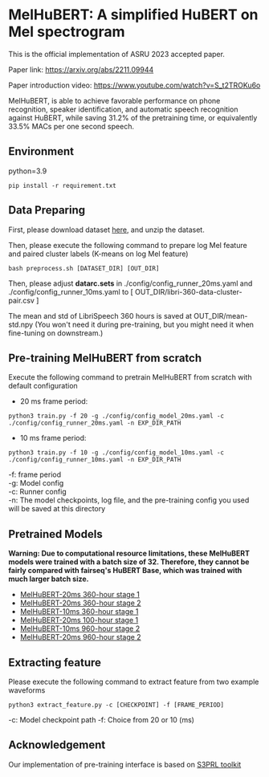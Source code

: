 # MelHuBERT: A simplified HuBERT on Mel spectrogram
This is the official implementation of ASRU 2023 accepted paper. 

Paper link: https://arxiv.org/abs/2211.09944

Paper introduction video: https://www.youtube.com/watch?v=S_t2TROKu6o 

MelHuBERT, is able to achieve favorable performance on phone
recognition, speaker identification, and automatic speech
recognition against HuBERT, while saving 31.2% of the pretraining time, or equivalently 33.5% MACs per one second
speech.

## Environment 
python=3.9
```
pip install -r requirement.txt
```

## Data Preparing
First, please download dataset [here](https://drive.usercontent.google.com/download?id=1Z4WU6m5v1Aq8MpzpoYIggBcLD-SQUkr9&export=download&authuser=1), and unzip the dataset.

Then, please execute the following command to prepare log Mel feature and paired cluster labels (K-means on log Mel feature)
```
bash preprocess.sh [DATASET_DIR] [OUT_DIR]
```

Then, please adjust **datarc.sets** in ./config/config_runner_20ms.yaml and ./config/config_runner_10ms.yaml to [ OUT_DIR/libri-360-data-cluster-pair.csv ]

The mean and std of LibriSpeech 360 hours is saved at OUT_DIR/mean-std.npy
(You won't need it during pre-training, but you might need it when fine-tuning on downstream.)

## Pre-training MelHuBERT from scratch
Execute the following command to pretrain MelHuBERT from scratch with default configuration

- 20 ms frame period:
```
python3 train.py -f 20 -g ./config/config_model_20ms.yaml -c ./config/config_runner_20ms.yaml -n EXP_DIR_PATH 
```
- 10 ms frame period:

```
python3 train.py -f 10 -g ./config/config_model_10ms.yaml -c ./config/config_runner_10ms.yaml -n EXP_DIR_PATH 
```

-f: frame period \
-g: Model config \
-c: Runner config \
-n: The model checkpoints, log file, and the pre-training config you used will be saved at this directory 

## Pretrained Models 
**Warning: Due to computational resource limitations, these MelHuBERT models were trained with a batch size of 32. Therefore, they cannot be fairly compared with fairseq's HuBERT Base, which was trained with much larger batch size.**
- [MelHuBERT-20ms 360-hour stage 1](https://drive.google.com/file/d/1mSR40Vdl2gT1rlZORleKPb2gcryQHW5m/view?usp=sharing)
- [MelHuBERT-20ms 360-hour stage 2](https://drive.google.com/file/d/11wzYf8u9pXPvQyQU2Wodx79W31Ka2e0Z/view?usp=sharing)
- [MelHuBERT-10ms 360-hour stage 1](https://drive.google.com/file/d/1YZP9nBSRaQ_Z2cFaFLmLkGilEYsEHb2b/view?usp=sharing)
- [MelHuBERT-20ms 100-hour stage 1](https://drive.google.com/file/d/1ppz5w5eTGOL81QjYqwxRwFFmq-hqInD6/view?usp=sharing)
- [MelHuBERT-10ms 960-hour stage 2](https://drive.google.com/file/d/18u2u-528uDh5T7R1bp1wvWJ2ygcrNlzx/view?usp=sharing)
- [MelHuBERT-20ms 960-hour stage 2](https://drive.google.com/file/d/1Fn_C5VoH5iV3LdvBEjvfAsbMPhWFFPdd/view?usp=sharing)

## Extracting feature 
Please execute the following command to extract feature from two example waveforms
```
python3 extract_feature.py -c [CHECKPOINT] -f [FRAME_PERIOD]
```

-c: Model checkpoint path
-f: Choice from 20 or 10 (ms)

## Acknowledgement 
Our implementation of pre-training interface is based on [S3PRL toolkit](https://github.com/s3prl/s3prl)

